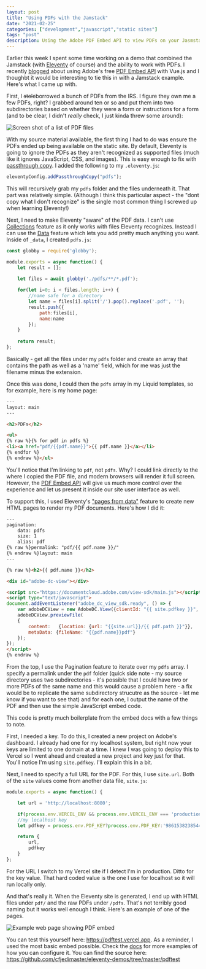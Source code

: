 ```yaml
---
layout: post
title: "Using PDFs with the Jamstack"
date: "2021-02-25"
categories: ["development","javascript","static sites"]
tags: "post"
description: Using the Adobe PDF Embed API to view PDFs on your Jasmstack site
---
```


Earlier this week I spent some time working on a demo that combined the Jamstack (with [Eleventy](https://www.11ty.dev/) of course) and the ability to work with PDFs. I recently [blogged](https://www.raymondcamden.com/2021/02/17/using-the-pdf-embed-api-with-vuejs) about using Adobe's free [PDF Embed API](https://www.adobe.io/apis/documentcloud/dcsdk/pdf-embed.html) with Vue.js and I thoughbt it would be interesting to tie this in with a Jamstack example. Here's what I came up with.

First, I <strike>stole</strike>borrowed a bunch of PDFs from the IRS. I figure they own me a few PDFs, right? I grabbed around ten or so and put them into two subdirectories based on whether they were a form or instructions for a form (and to be clear, I didn't *really* check, I just kinda threw some around):

<p>
<img src="https://static.raymondcamden.com/images/2021/02/pdfj1.jpg" alt="Screen shot of a list of PDF files" class="lazyload imgborder imgcenter">
</p>

With my source material available, the first thing I had to do was ensure the PDFs ended up being available on the static site. By default, Eleventy is going to ignore the PDFs as they aren't recognized as supported files (much like it ignores JavaScript, CSS, and images). This is easy enough to fix with [passthrough copy](https://www.11ty.dev/docs/copy/). I added the following to my `.eleventy.js`:

```js
eleventyConfig.addPassthroughCopy("pdfs");
```

This will recursively grab my `pdfs` folder and the files underneath it. That part was relatively simple. (Although I think this particular aspect - the "dont copy what I don't recognize" is the single most common thing I screwed up when learning Eleventy!) 

Next, I need to make Eleventy "aware" of the PDF data. I can't use [Collections](https://www.11ty.dev/docs/collections/) feature as it only works with files Eleventy recognizes. Instead I can use the [Data](https://www.11ty.dev/docs/data/) feature which lets you add pretty much anything you want. Inside of `_data`, I created `pdfs.js`:

```js
const globby = require('globby');

module.exports = async function() {
	let result = [];

	let files = await globby('./pdfs/**/*.pdf');
	
	for(let i=0; i < files.length; i++) {
		//name safe for a directory
		let name = files[i].split('/').pop().replace('.pdf', '');
		result.push({
			path:files[i],
			name:name
		});
	}
	
	return result;
};
```

Basically - get all the files under my `pdfs` folder and create an array that contains the path as well as a 'name' field, which for me was just the filename minus the extension. 

Once this was done, I could then the `pdfs` array in my Liquid templates, so for example, here is my home page:

```html
---
layout: main
---

<h2>PDFs</h2>

<ul>
{% raw %}{% for pdf in pdfs %}
<li><a href="pdf/{{pdf.name}}">{{ pdf.name }}</a></li>
{% endfor %}
{% endraw %}</ul>
```

You'll notice that I'm linking to `pdf`, not `pdfs`. Why? I could link directly to the where I copied the PDF file, and modern browsers will render it full screen. However, the [PDF Embed API](https://www.adobe.io/apis/documentcloud/dcsdk/pdf-embed.html) will give us much more control over the experience and let us present it inside our site user interface as well. 

To support this, I used Eleventy's ["pages from data"](https://www.11ty.dev/docs/pages-from-data/) feature to create new HTML pages to render my PDF documents. Here's how I did it:

```html
---
pagination:
    data: pdfs
    size: 1
    alias: pdf
{% raw %}permalink: "pdf/{{ pdf.name }}/"
{% endraw %}layout: main
---

{% raw %}<h2>{{ pdf.name }}</h2>

<div id="adobe-dc-view"></div>

<script src="https://documentcloud.adobe.com/view-sdk/main.js"></script>
<script type="text/javascript">
document.addEventListener("adobe_dc_view_sdk.ready", () => {
	var adobeDCView = new AdobeDC.View({clientId: "{{ site.pdfkey }}", divId: "adobe-dc-view"});
	adobeDCView.previewFile(
	{
		content:   {location: {url: "{{site.url}}/{{ pdf.path }}"}},
		metaData: {fileName: "{{pdf.name}}pdf"}
	});
});
</script>
{% endraw %}
```

From the top, I use the Pagination feature to iterate over my `pdfs` array. I specify a permalink under the `pdf` folder (quick side note - my source directory uses two subdirectories - it's possible that I could have two or more PDFs of the same name and this would cause a problem here - a fix would be to replicate the same subdirectory strucutre as the source - let me know if you want to see that) and for each one, I output the name of the PDF and then use the simple JavaScript embed code. 

This code is pretty much boilerplate from the embed docs with a few things to note.

First, I needed a key. To do this, I created a new project on Adobe's dashboard. I already had one for my localhost system, but right now your keys are limited to one domain at a time. I knew I was going to deploy this to Vercel so I went ahead and created a new project and key just for that. You'll notice I'm using `site.pdfkey`. I'll explain this in a bit. 

Next, I need to specify a full URL for the PDF. For this, I use `site.url`. Both of the `site` values come from another data file, `site.js`:

```js
module.exports = async function() {

	let url = 'http://localhost:8080';

	if(process.env.VERCEL_ENV && process.env.VERCEL_ENV === 'production') url = 'https://pdftest.vercel.app'
	//my localhost key
	let pdfkey = process.env.PDF_KEY?process.env.PDF_KEY:'9861538238544ff39d37c6841344b78d'

	return {
		url,
		pdfkey
	}
};
```

For the URL I switch to my Vercel site if I detect I'm in production. Ditto for the key value. That hard coded value is the one I use for localhost so it will run locally only. 

And that's really it. When the Eleventy site is generated, I end up with HTML files under `pdf/` and the raw PDFs under `/pdfs`. That's not terribly good naming but it works well enough I think. Here's an example of one of the pages.

<p>
<img src="https://static.raymondcamden.com/images/2021/02/pdfj2.jpg" alt="Example web page showing PDF embed" class="lazyload imgborder imgcenter">
</p>

You can test this yourself here: <https://pdftest.vercel.app>. As a reminder, I used the most basic embed possible. Check the [docs](https://www.adobe.io/apis/documentcloud/dcsdk/docs.html?view=view) for more examples of how you can configure it. You can find the source here: <https://github.com/cfjedimaster/eleventy-demos/tree/master/pdftest> 


